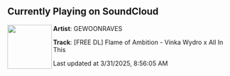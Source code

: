 ## Currently Playing on SoundCloud

[<img align="left" width="100" src="https://i1.sndcdn.com/artworks-v1VZ92GVfKmBJUAs-y6w0rg-t500x500.jpg">](https://soundcloud.com/gewoonraves/free-dl-flame-of-ambition-vinka-x-gewoonraves)

**Artist**: GEWOONRAVES 

**Track**: [FREE DL] Flame of Ambition - Vinka Wydro x All In This

Last updated at 3/31/2025, 8:56:05 AM

